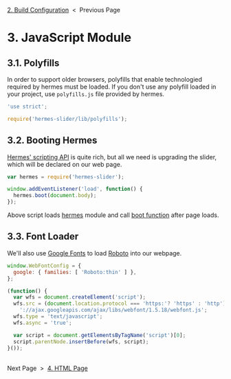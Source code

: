 [2. Build Configuration][build-config] &nbsp;&lt;&nbsp; Previous Page

[build-config]: 2_gulpfile.js.md

# 3. JavaScript Module

## 3.1. Polyfills

In order to support older browsers, polyfills that enable technologied required
by hermes must be loaded. If you don't use any polyfill loaded in your project,
use `polyfills.js` file provided by hermes.

```js
'use strict';

require('hermes-slider/lib/polyfills');
```

## 3.2. Booting Hermes

[Hermes' scripting API][js-api] is quite rich, but all we need is upgrading
the slider, which will be declared on our web page.

[js-api]: https://github.com/webfront-toolkit/hermes/blob/master/doc/javascript-api.md

```js
var hermes = require('hermes-slider');

window.addEventListener('load', function() {
  hermes.boot(document.body);
});
```

Above script loads [hermes][hermes] module and call [boot function][boot]
after page loads.

[hermes]: https://github.com/webfront-toolkit/hermes
[boot]: https://github.com/webfront-toolkit/hermes/blob/master/doc/javascript-api.md#bootcontainerelement

## 3.3. Font Loader

We'll also use [Google Fonts][gfonts] to load [Roboto][roboto] into our webpage.

[gfonts]: https://developers.google.com/fonts/
[roboto]: https://fonts.google.com/specimen/Roboto

```js
window.WebFontConfig = {
  google: { families: [ 'Roboto:thin' ] },
};

(function() {
  var wfs = document.createElement('script');
  wfs.src = (document.location.protocol === 'https:'? 'https' : 'http') +
    '://ajax.googleapis.com/ajax/libs/webfont/1.5.18/webfont.js';
  wfs.type = 'text/javascript';
  wfs.async = 'true';

  var script = document.getElementsByTagName('script')[0];
  script.parentNode.insertBefore(wfs, script);
}());
```

&nbsp;<br>
Next Page &nbsp;&gt;&nbsp; [4. HTML Page][html-page]

[html-page]: 4_index.html.md

